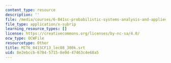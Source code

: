 ```yaml
---
content_type: resource
description: ''
file: /media/courses/6-041sc-probabilistic-systems-analysis-and-applied-probability-fall-2013/8e2ebccb678457158e0d47463c4e68a5_MIT6_041SCF13_lec08_300k.vtt
file_type: application/x-subrip
learning_resource_types: []
license: https://creativecommons.org/licenses/by-nc-sa/4.0/
ocw_type: OCWFile
resourcetype: Other
title: MIT6_041SCF13_lec08_300k.srt
uid: 8e2ebccb-6784-5715-8e0d-47463c4e68a5
---
```

